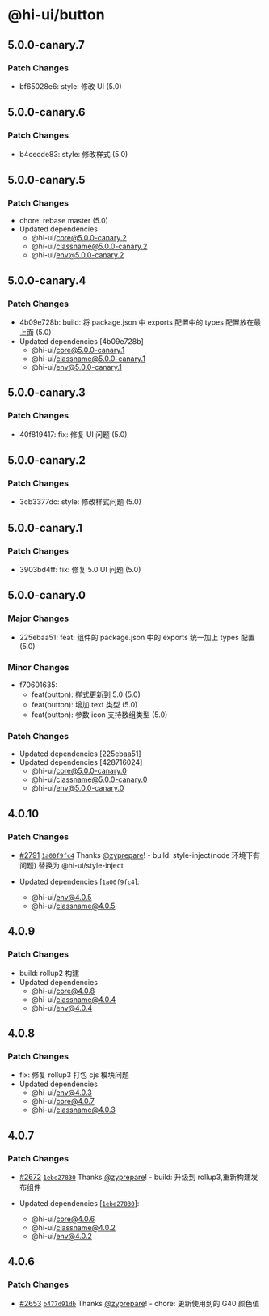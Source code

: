 # @hi-ui/button

## 5.0.0-canary.7

### Patch Changes

- bf65028e6: style: 修改 UI (5.0)

## 5.0.0-canary.6

### Patch Changes

- b4cecde83: style: 修改样式 (5.0)

## 5.0.0-canary.5

### Patch Changes

- chore: rebase master (5.0)
- Updated dependencies
  - @hi-ui/core@5.0.0-canary.2
  - @hi-ui/classname@5.0.0-canary.2
  - @hi-ui/env@5.0.0-canary.2

## 5.0.0-canary.4

### Patch Changes

- 4b09e728b: build: 将 package.json 中 exports 配置中的 types 配置放在最上面 (5.0)
- Updated dependencies [4b09e728b]
  - @hi-ui/core@5.0.0-canary.1
  - @hi-ui/classname@5.0.0-canary.1
  - @hi-ui/env@5.0.0-canary.1

## 5.0.0-canary.3

### Patch Changes

- 40f819417: fix: 修复 UI 问题 (5.0)

## 5.0.0-canary.2

### Patch Changes

- 3cb3377dc: style: 修改样式问题 (5.0)

## 5.0.0-canary.1

### Patch Changes

- 3903bd4ff: fix: 修复 5.0 UI 问题 (5.0)

## 5.0.0-canary.0

### Major Changes

- 225ebaa51: feat: 组件的 package.json 中的 exports 统一加上 types 配置 (5.0)

### Minor Changes

- f70601635: <br>
  - feat(button): 样式更新到 5.0 (5.0)
  - feat(button): 增加 text 类型 (5.0)
  - feat(button): 参数 icon 支持数组类型 (5.0)

### Patch Changes

- Updated dependencies [225ebaa51]
- Updated dependencies [428716024]
  - @hi-ui/core@5.0.0-canary.0
  - @hi-ui/classname@5.0.0-canary.0
  - @hi-ui/env@5.0.0-canary.0

## 4.0.10

### Patch Changes

- [#2791](https://github.com/XiaoMi/hiui/pull/2791) [`1a00f9fc4`](https://github.com/XiaoMi/hiui/commit/1a00f9fc4a44619059d7852e846b54fedbd56715) Thanks [@zyprepare](https://github.com/zyprepare)! - build: style-inject(node 环境下有问题) 替换为 @hi-ui/style-inject

- Updated dependencies [[`1a00f9fc4`](https://github.com/XiaoMi/hiui/commit/1a00f9fc4a44619059d7852e846b54fedbd56715)]:
  - @hi-ui/env@4.0.5
  - @hi-ui/classname@4.0.5

## 4.0.9

### Patch Changes

- build: rollup2 构建
- Updated dependencies
  - @hi-ui/core@4.0.8
  - @hi-ui/classname@4.0.4
  - @hi-ui/env@4.0.4

## 4.0.8

### Patch Changes

- fix: 修复 rollup3 打包 cjs 模块问题
- Updated dependencies
  - @hi-ui/env@4.0.3
  - @hi-ui/core@4.0.7
  - @hi-ui/classname@4.0.3

## 4.0.7

### Patch Changes

- [#2672](https://github.com/XiaoMi/hiui/pull/2672) [`1ebe27830`](https://github.com/XiaoMi/hiui/commit/1ebe2783098b3a8cd980bd10076d67635463800e) Thanks [@zyprepare](https://github.com/zyprepare)! - build: 升级到 rollup3,重新构建发布组件

- Updated dependencies [[`1ebe27830`](https://github.com/XiaoMi/hiui/commit/1ebe2783098b3a8cd980bd10076d67635463800e)]:
  - @hi-ui/core@4.0.6
  - @hi-ui/classname@4.0.2
  - @hi-ui/env@4.0.2

## 4.0.6

### Patch Changes

- [#2653](https://github.com/XiaoMi/hiui/pull/2653) [`b477d91db`](https://github.com/XiaoMi/hiui/commit/b477d91db15bbc92c8712a9a771af5b332779315) Thanks [@zyprepare](https://github.com/zyprepare)! - chore: 更新使用到的 G40 颜色值
